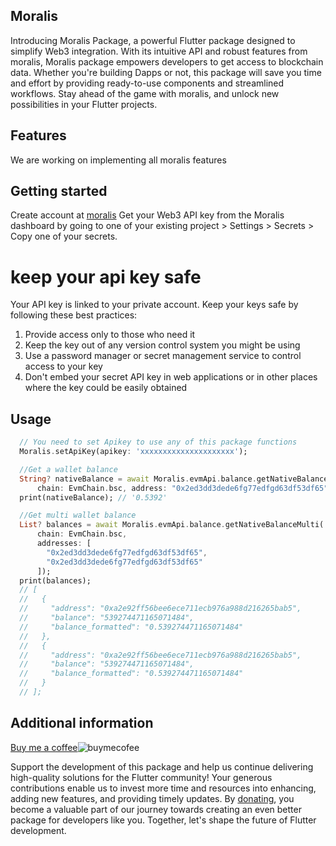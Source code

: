 ## Moralis
Introducing Moralis Package, a powerful Flutter package designed to simplify Web3 integration. With its intuitive API and robust features from moralis, Moralis package empowers developers to get access to blockchain data. Whether you're building Dapps or not, this package will save you time and effort by providing ready-to-use components and streamlined workflows. Stay ahead of the game with moralis, and unlock new possibilities in your Flutter projects.

## Features

We are working on implementing all moralis features

## Getting started

Create account at [moralis](https://moralis.io/)
Get your Web3 API key from the Moralis dashboard by going to one of your existing project > Settings > Secrets > Copy one of your secrets.

# keep your api key safe
Your API key is linked to your private account. Keep your keys safe by following these best practices:

1. Provide access only to those who need it
2. Keep the key out of any version control system you might be using
3. Use a password manager or secret management service to control access to your key
4. Don't embed your secret API key in web applications or in other places where the key could be easily obtained

## Usage

```dart
  // You need to set Apikey to use any of this package functions
  Moralis.setApiKey(apikey: 'xxxxxxxxxxxxxxxxxxxxx');

  //Get a wallet balance
  String? nativeBalance = await Moralis.evmApi.balance.getNativeBalance(
      chain: EvmChain.bsc, address: "0x2ed3dd3dede6fg77edfgd63df53df65");
  print(nativeBalance); // '0.5392'

  //Get multi wallet balance
  List? balances = await Moralis.evmApi.balance.getNativeBalanceMulti(
      chain: EvmChain.bsc,
      addresses: [
        "0x2ed3dd3dede6fg77edfgd63df53df65",
        "0x2ed3dd3dede6fg77edfgd63df53df65"
      ]);
  print(balances); 
  // [
  //   {
  //     "address": "0xa2e92ff56bee6ece711ecb976a988d216265bab5",
  //     "balance": "539274471165071484",
  //     "balance_formatted": "0.539274471165071484"
  //   },
  //   {
  //     "address": "0xa2e92ff56bee6ece711ecb976a988d216265bab5",
  //     "balance": "539274471165071484",
  //     "balance_formatted": "0.539274471165071484"
  //   }
  // ];
```

## Additional information

[Buy me a coffee](https://flutterwave.com/donate/52fmexoynge8)![buymecofee](https://flutterwave.com/donate/52fmexoynge8)


Support the development of this package and help us continue delivering high-quality solutions for the Flutter community! Your generous contributions enable us to invest more time and resources into enhancing, adding new features, and providing timely updates. By [donating](https://flutterwave.com/donate/52fmexoynge8), you become a valuable part of our journey towards creating an even better package for developers like you. Together, let's shape the future of Flutter development.

